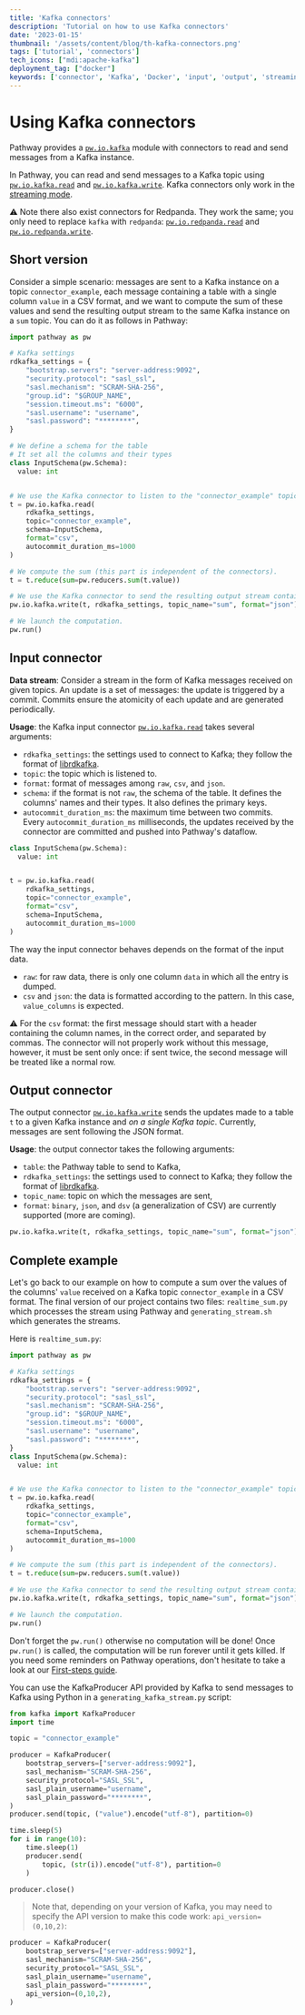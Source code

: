 ```yaml
---
title: 'Kafka connectors'
description: 'Tutorial on how to use Kafka connectors'
date: '2023-01-15'
thumbnail: '/assets/content/blog/th-kafka-connectors.png'
tags: ['tutorial', 'connectors']
tech_icons: ["mdi:apache-kafka"]
deployment_tag: ["docker"]
keywords: ['connector', 'Kafka', 'Docker', 'input', 'output', 'streaming']
---
```


# Using Kafka connectors
Pathway provides a [`pw.io.kafka`](/developers/api-docs/pathway-io/kafka) module with connectors to read and send messages from a Kafka instance.

In Pathway, you can read and send messages to a Kafka topic using [`pw.io.kafka.read`](/developers/api-docs/pathway-io/kafka#pathway.io.kafka.read) and [`pw.io.kafka.write`](/developers/api-docs/pathway-io/kafka#pathway.io.kafka.write).
Kafka connectors only work in the [streaming mode](/developers/user-guide/introduction/streaming-and-static-modes/).

⚠️ Note there also exist connectors for Redpanda. They work the same; you only need to replace `kafka` with `redpanda`:
[`pw.io.redpanda.read`](/developers/api-docs/pathway-io/redpanda#pathway.io.redpanda.read) and [`pw.io.redpanda.write`](/developers/api-docs/pathway-io/redpanda#pathway.io.redpanda.write).

## Short version
Consider a simple scenario: messages are sent to a Kafka instance on a topic `connector_example`, each message containing a table with a single column `value` in a CSV format, and we want to compute the sum of these values and send the resulting output stream to the same Kafka instance on a `sum` topic.
You can do it as follows in Pathway:

```python [realtime_sum.py]
import pathway as pw

# Kafka settings
rdkafka_settings = {
    "bootstrap.servers": "server-address:9092",
    "security.protocol": "sasl_ssl",
    "sasl.mechanism": "SCRAM-SHA-256",
    "group.id": "$GROUP_NAME",
    "session.timeout.ms": "6000",
    "sasl.username": "username",
    "sasl.password": "********",
}

# We define a schema for the table
# It set all the columns and their types
class InputSchema(pw.Schema):
  value: int


# We use the Kafka connector to listen to the "connector_example" topic
t = pw.io.kafka.read(
    rdkafka_settings,
    topic="connector_example",
    schema=InputSchema,
    format="csv",
    autocommit_duration_ms=1000
)

# We compute the sum (this part is independent of the connectors).
t = t.reduce(sum=pw.reducers.sum(t.value))

# We use the Kafka connector to send the resulting output stream containing the sum
pw.io.kafka.write(t, rdkafka_settings, topic_name="sum", format="json")

# We launch the computation.
pw.run()
```

## Input connector

**Data stream**:
Consider a stream in the form of Kafka messages received on given topics.
An update is a set of messages: the update is triggered by a commit.
Commits ensure the atomicity of each update and are generated periodically.

**Usage**:
the Kafka input connector [`pw.io.kafka.read`](/developers/api-docs/pathway-io/kafka#pathway.io.kafka.read) takes several arguments:
- `rdkafka_settings`: the settings used to connect to Kafka; they follow the format of [librdkafka](https://github.com/edenhill/librdkafka/blob/master/CONFIGURATION.md).
- `topic`: the topic which is listened to.
- `format`: format of messages among `raw`, `csv`, and `json`.
- `schema`: if the format is not `raw`, the schema of the table. It defines the columns' names and their types. It also defines the primary keys.
- `autocommit_duration_ms`: the maximum time between two commits. Every `autocommit_duration_ms` milliseconds, the updates received by the connector are committed and pushed into Pathway's dataflow.

```python
class InputSchema(pw.Schema):
  value: int


t = pw.io.kafka.read(
    rdkafka_settings,
    topic="connector_example",
    format="csv",
    schema=InputSchema,
    autocommit_duration_ms=1000
)
``` 

The way the input connector behaves depends on the format of the input data.
- `raw`: for raw data, there is only one column `data` in which all the entry is dumped.
- `csv` and `json`: the data is formatted according to the pattern. In this case, `value_columns` is expected.

⚠️ For the `csv` format: the first message should start with a header containing the column names, in the correct order, and separated by commas.
The connector will not properly work without this message, however, it must be sent only once: if sent twice, the second message will be treated like a normal row.


## Output connector

The output connector [`pw.io.kafka.write`](/developers/api-docs/pathway-io/kafka#pathway.io.kafka.write) sends the updates made to a table `t` to a given Kafka instance and *on a single Kafka topic*.
Currently, messages are sent following the JSON format.


**Usage**:
the output connector takes the following arguments:
- `table`: the Pathway table to send to Kafka,
- `rdkafka_settings`: the settings used to connect to Kafka; they follow the format of [librdkafka](https://github.com/edenhill/librdkafka/blob/master/CONFIGURATION.md).
- `topic_name`: topic on which the messages are sent,
- `format`: `binary`, `json`, and `dsv` (a generalization of CSV) are currently supported (more are coming).

```python
pw.io.kafka.write(t, rdkafka_settings, topic_name="sum", format="json")
```

## Complete example

Let's go back to our example on how to compute a sum over the values of the columns' `value` received on a Kafka topic `connector_example` in a CSV format.
The final version of our project contains two files: `realtime_sum.py` which processes the stream using Pathway and `generating_stream.sh` which generates the streams.

Here is `realtime_sum.py`:

```python [realtime_sum.py]
import pathway as pw

# Kafka settings
rdkafka_settings = {
    "bootstrap.servers": "server-address:9092",
    "security.protocol": "sasl_ssl",
    "sasl.mechanism": "SCRAM-SHA-256",
    "group.id": "$GROUP_NAME",
    "session.timeout.ms": "6000",
    "sasl.username": "username",
    "sasl.password": "********",
}
class InputSchema(pw.Schema):
  value: int


# We use the Kafka connector to listen to the "connector_example" topic
t = pw.io.kafka.read(
    rdkafka_settings,
    topic="connector_example",
    format="csv",
    schema=InputSchema,
    autocommit_duration_ms=1000
)

# We compute the sum (this part is independent of the connectors).
t = t.reduce(sum=pw.reducers.sum(t.value))

# We use the Kafka connector to send the resulting output stream containing the sum
pw.io.kafka.write(t, rdkafka_settings, topic_name="sum", format="json")

# We launch the computation.
pw.run()
```

Don't forget the `pw.run()` otherwise no computation will be done!
Once `pw.run()` is called, the computation will be run forever until it gets killed.
If you need some reminders on Pathway operations, don't hesitate to take a look at our [First-steps guide](/developers/user-guide/data-transformation/table-operations/).


You can use the KafkaProducer API provided by Kafka to send messages to Kafka using Python in a `generating_kafka_stream.py` script:

```python [generating_kafka_stream.py]
from kafka import KafkaProducer
import time

topic = "connector_example"

producer = KafkaProducer(
    bootstrap_servers=["server-address:9092"],
    sasl_mechanism="SCRAM-SHA-256",
    security_protocol="SASL_SSL",
    sasl_plain_username="username",
    sasl_plain_password="********",
)
producer.send(topic, ("value").encode("utf-8"), partition=0)

time.sleep(5)
for i in range(10):
    time.sleep(1)
    producer.send(
        topic, (str(i)).encode("utf-8"), partition=0
    )

producer.close()
```

> Note that, depending on your version of Kafka, you may need to specify the API version to make this code work: `api_version=(0,10,2)`:

```python
producer = KafkaProducer(
    bootstrap_servers=["server-address:9092"],
    sasl_mechanism="SCRAM-SHA-256",
    security_protocol="SASL_SSL",
    sasl_plain_username="username",
    sasl_plain_password="********",
    api_version=(0,10,2),
)
```
